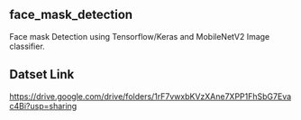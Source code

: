 ## face_mask_detection
Face mask Detection using Tensorflow/Keras and MobileNetV2 Image classifier.

## Datset Link
https://drive.google.com/drive/folders/1rF7vwxbKVzXAne7XPP1FhSbG7Evac4Bi?usp=sharing

